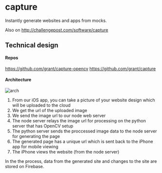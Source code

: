 # capture
Instantly generate websites and apps from mocks.

Also on http://challengepost.com/software/capture

## Technical design

#### Repos
https://github.com/grant/capture-opencv
https://github.com/grant/capture

#### Architecture

![arch](https://cloud.githubusercontent.com/assets/744973/6320042/de09eb58-ba88-11e4-8111-d077772c23f8.jpg)

1. From our iOS app, you can take a picture of your website design which will be uploaded to the cloud
2. We get the url of the uploaded image
3. We send the image url to our node web server
4. The node server relays the image url for processing on the python server that has OpenCV setup
5. The python server sends the proccessed image data to the node server for generating the page
6. The generated page has a unique url which is sent back to the iPhone app for mobile viewing
7. The iPhone views the website (from the node server)

In the the process, data from the generated site and changes to the site are stored on Firebase.
